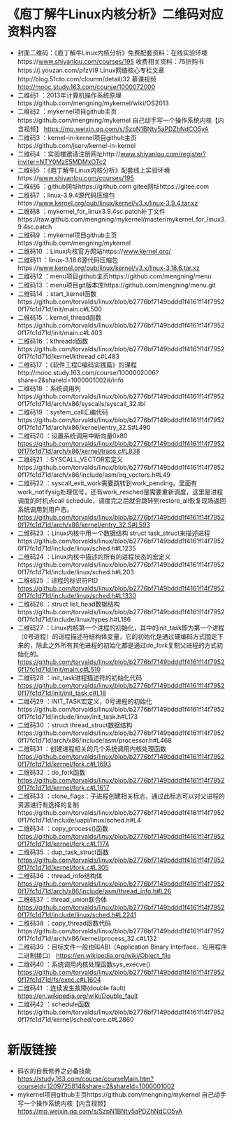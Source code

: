# 《庖丁解牛Linux内核分析》二维码对应资料内容

- 封面二维码：《庖丁解牛Linux内核分析》免费配套资料：在线实验环境https://www.shiyanlou.com/courses/195 收费相关资料：75折购书https://j.youzan.com/pfzVI9 Linux网络核心专栏文章http://blog.51cto.com/cloumn/detail/32 慕课视频 http://mooc.study.163.com/course/1000072000
- 二维码1	：2013年计算机操作系统原理https://github.com/mengning/mykernel/wiki/OS2013
- 二维码2	：mykernel项目github主页https://github.com/mengning/mykernel 自己动手写一个操作系统内核【内含视频】
https://mp.weixin.qq.com/s/SzpN1BNty5aPDZhNdCO5yA
- 二维码3	：kernel-in-kernel项目github主页https://github.com/jserv/kernel-in-kernel
- 二维码4	：实验楼邀请注册网址http://www.shiyanlou.com/register?inviter=NTY0MzE5MDMxOTc2
- 二维码5	：《庖丁解牛Linux内核分析》配套线上实验环境https://www.shiyanlou.com/courses/195
- 二维码6	：github网址https://github.com gitee网址https://gitee.com
- 二维码7	：linux-3.9.4源代码压缩包https://www.kernel.org/pub/linux/kernel/v3.x/linux-3.9.4.tar.xz
- 二维码8	：mykernel_for_linux3.9.4sc.patch补丁文件https://raw.github.com/mengning/mykernel/master/mykernel_for_linux3.9.4sc.patch
- 二维码9	：mykernel项目github主页https://github.com/mengning/mykernel
- 二维码10	：Linux内核官方网站https://www.kernel.org/
- 二维码11	：linux-3.18.6源代码压缩包https://www.kernel.org/pub/linux/kernel/v3.x/linux-3.18.6.tar.xz
- 二维码12	：menu项目github主页https://github.com/mengning/menu
- 二维码13	：menu项目git版本库https://github.com/mengning/menu.git
- 二维码14	：start_kernel函数https://github.com/torvalds/linux/blob/b2776bf7149bddd1f4161f14f79520f17fc1d71d/init/main.c#L500
- 二维码15	：kernel_thread函数https://github.com/torvalds/linux/blob/b2776bf7149bddd1f4161f14f79520f17fc1d71d/init/main.c#L403
- 二维码16	：kthreadd函数https://github.com/torvalds/linux/blob/b2776bf7149bddd1f4161f14f79520f17fc1d71d/kernel/kthread.c#L483
- 二维码17	：《软件工程C编码实践篇》的课程http://mooc.study.163.com/course/1000002006?share=2&shareId=1000001002#/info
- 二维码18	：系统调用列https://github.com/torvalds/linux/blob/b2776bf7149bddd1f4161f14f79520f17fc1d71d/arch/x86/syscalls/syscall_32.tbl
- 二维码19	：system_call汇编代码https://github.com/torvalds/linux/blob/b2776bf7149bddd1f4161f14f79520f17fc1d71d/arch/x86/kernel/entry_32.S#L490
- 二维码20	：设置系统调用中断向量0x80 https://github.com/torvalds/linux/blob/b2776bf7149bddd1f4161f14f79520f17fc1d71d/arch/x86/kernel/traps.c#L838
- 二维码21	：SYSCALL_VECTOR宏定义https://github.com/torvalds/linux/blob/b2776bf7149bddd1f4161f14f79520f17fc1d71d/arch/x86/include/asm/irq_vectors.h#L49
- 二维码22	：syscall_exit_work需要跳转到work_pending，里面有work_notifysig处理信号，还有work_resched是需要重新调度，这里是进程调度的时机点call schedule，调度完之后就会跳转到restore_all恢复现场返回系统调用到用户态。https://github.com/torvalds/linux/blob/b2776bf7149bddd1f4161f14f79520f17fc1d71d/arch/x86/kernel/entry_32.S#L593
- 二维码23	：Linux内核中用一个数据结构 struct task_struct来描述进程https://github.com/torvalds/linux/blob/b2776bf7149bddd1f4161f14f79520f17fc1d71d/include/linux/sched.h#L1235
- 二维码24	：Linux内核中描述的所有的进程状态的宏定义https://github.com/torvalds/linux/blob/b2776bf7149bddd1f4161f14f79520f17fc1d71d/include/linux/sched.h#L203
- 二维码25	：进程的标识符PID https://github.com/torvalds/linux/blob/b2776bf7149bddd1f4161f14f79520f17fc1d71d/include/linux/sched.h#L1330
- 二维码26	：struct list_head数据结构https://github.com/torvalds/linux/blob/b2776bf7149bddd1f4161f14f79520f17fc1d71d/include/linux/types.h#L186
- 二维码27	：Linux内核第一个进程的初始化，其中的init_task即为第一个进程（0号进程）的进程描述符结构体变量，它的初始化是通过硬编码方式固定下来的，除此之外所有其他进程的初始化都是通过do_fork复制父进程的方式初始化的。
https://github.com/torvalds/linux/blob/b2776bf7149bddd1f4161f14f79520f17fc1d71d/init/main.c#L510
- 二维码28	：init_task进程描述符的初始化代码
https://github.com/torvalds/linux/blob/b2776bf7149bddd1f4161f14f79520f17fc1d71d/init/init_task.c#L18
- 二维码29	：INIT_TASK宏定义，0号进程的初始化https://github.com/torvalds/linux/blob/b2776bf7149bddd1f4161f14f79520f17fc1d71d/include/linux/init_task.h#L173
- 二维码30	：struct thread_struct数据结构https://github.com/torvalds/linux/blob/b2776bf7149bddd1f4161f14f79520f17fc1d71d/arch/x86/include/asm/processor.h#L468
- 二维码31	：创建进程相关的几个系统调用内核处理函数
https://github.com/torvalds/linux/blob/b2776bf7149bddd1f4161f14f79520f17fc1d71d/kernel/fork.c#L1693
- 二维码32	：do_fork函数
https://github.com/torvalds/linux/blob/b2776bf7149bddd1f4161f14f79520f17fc1d71d/kernel/fork.c#L1617
- 二维码33	：clone_flags：子进程创建相关标志，通过此标志可以对父进程的资源进行有选择的复制https://github.com/torvalds/linux/blob/b2776bf7149bddd1f4161f14f79520f17fc1d71d/include/uapi/linux/sched.h#L4
- 二维码34	：copy_process()函数
https://github.com/torvalds/linux/blob/b2776bf7149bddd1f4161f14f79520f17fc1d71d/kernel/fork.c#L1174
- 二维码35	：dup_task_struct函数
https://github.com/torvalds/linux/blob/b2776bf7149bddd1f4161f14f79520f17fc1d71d/kernel/fork.c#L305
- 二维码36	：thread_info结构体 https://github.com/torvalds/linux/blob/b2776bf7149bddd1f4161f14f79520f17fc1d71d/arch/x86/include/asm/thread_info.h#L26
- 二维码37	：thread_union联合体 https://github.com/torvalds/linux/blob/b2776bf7149bddd1f4161f14f79520f17fc1d71d/include/linux/sched.h#L2241
- 二维码38	：copy_thread函数代码https://github.com/torvalds/linux/blob/b2776bf7149bddd1f4161f14f79520f17fc1d71d/arch/x86/kernel/process_32.c#L132
- 二维码39	：目标文件一般也叫ABI（Application Binary Interface，应用程序二进制接口）
https://en.wikipedia.org/wiki/Object_file
- 二维码40	：系统调用内核处理函数sys_execve()
https://github.com/torvalds/linux/blob/b2776bf7149bddd1f4161f14f79520f17fc1d71d/fs/exec.c#L1604
- 二维码41	：连续发生故障(double fault)
https://en.wikipedia.org/wiki/Double_fault
- 二维码42	：schedule函数https://github.com/torvalds/linux/blob/b2776bf7149bddd1f4161f14f79520f17fc1d71d/kernel/sched/core.c#L2860


# 新版链接

- 码农的自我修养之必备技能
https://study.163.com/course/courseMain.htm?courseId=1209725814&share=2&shareId=1000001002
- mykernel项目github主页https://github.com/mengning/mykernel 自己动手写一个操作系统内核【内含视频】
https://mp.weixin.qq.com/s/SzpN1BNty5aPDZhNdCO5yA

